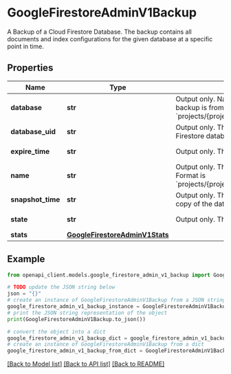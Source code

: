 # GoogleFirestoreAdminV1Backup

A Backup of a Cloud Firestore Database. The backup contains all documents and index configurations for the given database at a specific point in time.

## Properties

Name | Type | Description | Notes
------------ | ------------- | ------------- | -------------
**database** | **str** | Output only. Name of the Firestore database that the backup is from. Format is &#x60;projects/{project}/databases/{database}&#x60;. | [optional] [readonly] 
**database_uid** | **str** | Output only. The system-generated UUID4 for the Firestore database that the backup is from. | [optional] [readonly] 
**expire_time** | **str** | Output only. The timestamp at which this backup expires. | [optional] [readonly] 
**name** | **str** | Output only. The unique resource name of the Backup. Format is &#x60;projects/{project}/locations/{location}/backups/{backup}&#x60;. | [optional] [readonly] 
**snapshot_time** | **str** | Output only. The backup contains an externally consistent copy of the database at this time. | [optional] [readonly] 
**state** | **str** | Output only. The current state of the backup. | [optional] [readonly] 
**stats** | [**GoogleFirestoreAdminV1Stats**](GoogleFirestoreAdminV1Stats.md) |  | [optional] 

## Example

```python
from openapi_client.models.google_firestore_admin_v1_backup import GoogleFirestoreAdminV1Backup

# TODO update the JSON string below
json = "{}"
# create an instance of GoogleFirestoreAdminV1Backup from a JSON string
google_firestore_admin_v1_backup_instance = GoogleFirestoreAdminV1Backup.from_json(json)
# print the JSON string representation of the object
print(GoogleFirestoreAdminV1Backup.to_json())

# convert the object into a dict
google_firestore_admin_v1_backup_dict = google_firestore_admin_v1_backup_instance.to_dict()
# create an instance of GoogleFirestoreAdminV1Backup from a dict
google_firestore_admin_v1_backup_from_dict = GoogleFirestoreAdminV1Backup.from_dict(google_firestore_admin_v1_backup_dict)
```
[[Back to Model list]](../README.md#documentation-for-models) [[Back to API list]](../README.md#documentation-for-api-endpoints) [[Back to README]](../README.md)


